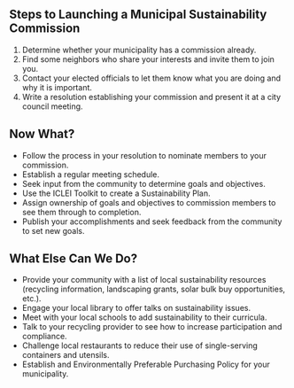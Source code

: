## Steps to Launching a Municipal Sustainability Commission
 1. Determine whether your municipality has a commission already.
 2. Find some neighbors who share your interests and invite them to join you.
 3. Contact your elected officials to let them know what you are doing and why it is important.
 4. Write a resolution establishing your commission and present it at a city council meeting.

## Now What?
* Follow the process in your resolution to nominate members to your commission.
* Establish a regular meeting schedule.
* Seek input from the community to determine goals and objectives.
* Use the ICLEI Toolkit to create a Sustainability Plan.
* Assign ownership of goals and objectives to commission members to see them through to completion.
* Publish your accomplishments and seek feedback from the community to set new goals.

## What Else Can We Do?
* Provide your community with a list of local sustainability resources (recycling information, landscaping grants, solar bulk buy opportunities, etc.).
* Engage your local library to offer talks on sustainability issues.
* Meet with your local schools to add sustainability to their curricula.
* Talk to your recycling provider to see how to increase participation and compliance.
* Challenge local restaurants to reduce their use of single-serving containers and utensils.
* Establish and Environmentally Preferable Purchasing Policy for your municipality.
